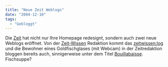 ```yaml
---
title: "Neue Zeit Weblogs"
date: "2004-12-10"
tags:
  - "Gebloggt"
---
```


Die [Zeit](http://zeit.de/) hat nicht nur Ihre Homepage redesignt, sondern auch zwei neue Weblogs eröffnet. Von der [Zeit-Wissen](http://www.zeit-wissen.de/) Redaktion kommt das [zeitwissen:log](http://blogg.zeit.de/zeitwissen) und die Bewohner eines Goldfischglases (mit Webcam) in der Zeitredaktion bloggen bereits auch, sinnigerweise unter dem Titel [Bouillabaisse](http://blogg.zeit.de/bouillabaisse). Fischsuppe?
